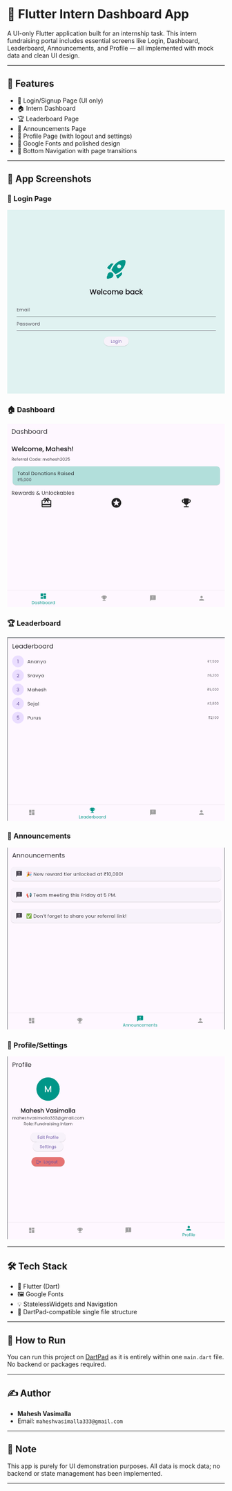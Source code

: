 # 📱 Flutter Intern Dashboard App

A UI-only Flutter application built for an internship task. This intern fundraising portal includes essential screens like Login, Dashboard, Leaderboard, Announcements, and Profile — all implemented with mock data and clean UI design.

---

## 🚀 Features

- 🔐 Login/Signup Page (UI only)
- 🏠 Intern Dashboard
- 🏆 Leaderboard Page
- 📢 Announcements Page
- 👤 Profile Page (with logout and settings)
- 🎨 Google Fonts and polished design
- 🔄 Bottom Navigation with page transitions

---

## 📸 App Screenshots

### 🔐 Login Page
![Login](assets/login_page.png)

### 🏠 Dashboard
![Dashboard](assets/dashboard.png)

### 🏆 Leaderboard
![Leaderboard](assets/leaderboard.png)

### 📢 Announcements
![Announcements](assets/announcements.png)

### 👤 Profile/Settings
![Profile](assets/profile.png)

---

## 🛠️ Tech Stack

- 💙 Flutter (Dart)
- 🖼️ Google Fonts
- 💡 StatelessWidgets and Navigation
- 📱 DartPad-compatible single file structure

---

## 📂 How to Run

You can run this project on [DartPad](https://dartpad.dev/) as it is entirely within one `main.dart` file. No backend or packages required.

---

## ✍️ Author

- **Mahesh Vasimalla**
- Email: `maheshvasimalla333@gmail.com`

---

## 📌 Note

This app is purely for UI demonstration purposes. All data is mock data; no backend or state management has been implemented.

---


